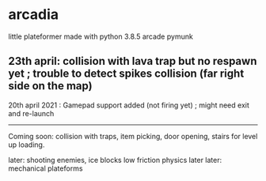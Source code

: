 # arcadia
little plateformer made with python 3.8.5 arcade pymunk

23th april: collision with lava trap but no respawn yet ; trouble to detect spikes collision (far right side on the map)
----------
20th april 2021 : Gamepad support added (not firing yet) ; might need exit and re-launch

---
Coming soon:
collision with traps, item picking, door opening, stairs for level up loading.

later: shooting enemies, ice blocks low friction physics
later later: mechanical plateforms

